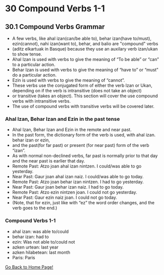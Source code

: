 # 30 Compound Verbs 1-1
##  30.1  Compound Verbs Grammar
* A few verbs, like ahal izan(can/be able to), behar izan(have to/must), ezin(cannot), nahi izan(want to), behar, and balio are "compound" verbs
* (aditz elkartuak in Basque) because they use an auxilary verb izan/ukan to show tense.
*   Ahal Izan is used with verbs to give the meaning of “To be able” or “can” to a particular action.
*   Behar Izan is used with verbs to give the meaning of “have to” or “must” do a particular action.
*   Ezin  is used with verbs to give the meaning of  “cannot”.
* These verbs use the conjugated form of either the verb Izan or Ukan, depending on if the verb is intransitive (does not take an object)
* or transitive (takes an object). This section will cover the use compound verbs with intransitive verbs.
* The use of compound verbs with transitive verbs will be covered later.
### Ahal Izan, Behar Izan and Ezin in the past tense
* Ahal Izan, Behar Izan and Ezin in the remote and near past.
* In the past form, the dictionary form of the verb is used, with ahal izan. behar izan or ezin,
* and the past(for far past) or present (for near past) form of the verb “izan”.
* As with normal non-declined verbs, far past is normally prior to that day and the near past is earlier that day.
* Remote Past:  Atzo joan ahal izan nintzen.    I could/was able to go yesterday.
* Near Past:       Gaur joan ahal izan naiz.        I could/was able to go today.
* Remote Past:  Atzo joan behar izan nintzen. I had to go yesterday.
* Near Past:       Gaur joan behar izan naiz.      I had to go today.
* Remote Past:  Atzo ezin nintzen joan.           I could not go yesterday.
* Near Past:       Gaur ezin naiz joan.                I could not go today.
* (Note, that for ezin, just like with “ez” the word order changes, and the verb goes to the end.)

### Compound Verbs 1-1
* ahal izan: was able to/could
* behar izan: had to
* ezin: Was not able to/could not
* azken urtean: last year
* azken hilabetean: last month
* Paris: Paris

[ Go Back to Home Page!](..)
